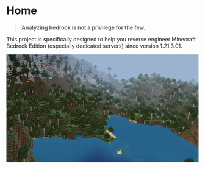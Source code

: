 # Home

> **Analyzing bedrock is not a privilege for the few.**

This project is specifically designed to help you reverse engineer Minecraft Bedrock Edition (especially dedicated servers) since version 1.21.3.01.

![](assets/landscape.png)

